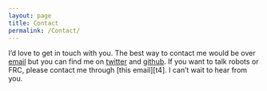 ```yaml
---
layout: page
title: Contact
permalink: /Contact/
---
```


I’d love to get in touch with you. The best way to contact me would be over [email][e] but you can find me on [twitter][t] and [github][g]. If you want to talk robots or FRC, please contact me through [this email][t4]. I can’t wait to hear from you.




[e]: mitchell@pseudopri.me
[t]: http://twitter.com/pixlheart
[g]: https://github.com/mitch-karch
